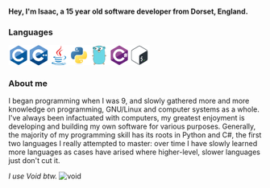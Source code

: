 #### Hey, I'm Isaac, a 15 year old software developer from Dorset, England.

### Languages

<img src="https://raw.githubusercontent.com/devicons/devicon/master/icons/c/c-original.svg" alt="c" width="40" height="40"/><img src="https://raw.githubusercontent.com/devicons/devicon/master/icons/cplusplus/cplusplus-original.svg" alt="cpp" width="40" height="40"/><img src="https://raw.githubusercontent.com/devicons/devicon/master/icons/java/java-original.svg" alt="java" width="40" height="40"/><img src="https://raw.githubusercontent.com/devicons/devicon/master/icons/python/python-original.svg" alt="python" width="40" height="40"/><img src="https://raw.githubusercontent.com/devicons/devicon/master/icons/go/go-original.svg" alt="go" width="40" height="40"/><img src="https://raw.githubusercontent.com/devicons/devicon/master/icons/csharp/csharp-original.svg" alt="csharp" width="40" height="40"/><img src="https://raw.githubusercontent.com/devicons/devicon/master/icons/bash/bash-original.svg" alt="bash" width="40" height="40"/>

### About me

I began programming when I was 9, and slowly gathered more and more knowledge on programming, GNU/Linux and computer systems as a whole.
I've always been infactuated with computers, my greatest enjoyment is developing and building my own software for various purposes. Generally, the majority of my programming skill has its roots in Python and C#, the first two languages I really attempted to master: over time I have slowly learned more languages as cases have arised where higher-level, slower languages just don't cut it.

*I use Void btw.* <img src="https://bitcu.co/en/wp-content/uploads/2020/07/Void_Linux_logo.svg_-1024x844.png" alt="void" width="40" height="25">
